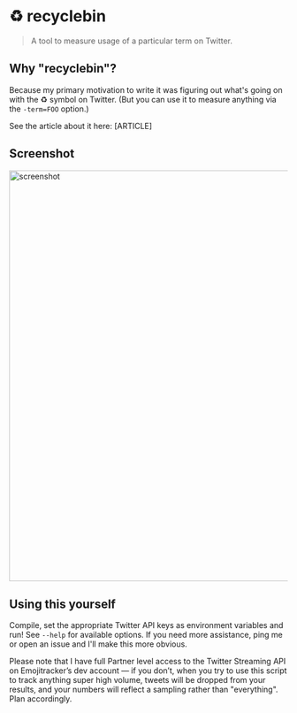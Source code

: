 # :recycle: recyclebin
> A tool to measure usage of a particular term on Twitter.

Why "recyclebin"?
-----------------
Because my primary motivation to write it was figuring out what's going on with
the :recycle: symbol on Twitter. (But you can use it to measure anything via the
`-term=FOO` option.)

See the article about it here:
[ARTICLE]

Screenshot
----------
<img width="696" height="743" src="https://user-images.githubusercontent.com/40650/32742490-99bd1e02-c877-11e7-8ee1-657ed40e942a.png" alt="screenshot">


Using this yourself
-------------------
Compile, set the appropriate Twitter API keys as environment variables and run!
See `--help` for available options. If you need more assistance, ping me or open
an issue and I'll make this more obvious.

Please note that I have full Partner level access to the Twitter Streaming API on
Emojitracker’s dev account — if you don’t, when you try to use this script to
track anything super high volume, tweets will be dropped from your results, and
your numbers will reflect a sampling rather than "everything". Plan accordingly.
